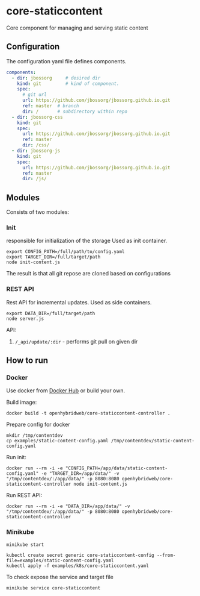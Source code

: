 # core-staticcontent
Core component for managing and serving static content

## Configuration

The configuration yaml file defines components.

```yaml
components:
  - dir: jbossorg     # desired dir
    kind: git         # kind of component.
    spec:
      # git url
      url: https://github.com/jbossorg/jbossorg.github.io.git     
      ref: master  # branch
      dir: /       # subdirectory within repo
  - dir: jbossorg-css
    kind: git
    spec:
      url: https://github.com/jbossorg/jbossorg.github.io.git
      ref: master
      dir: /css/
  - dir: jbossorg-js
    kind: git
    spec:
      url: https://github.com/jbossorg/jbossorg.github.io.git
      ref: master
      dir: /js/
```

## Modules 

Consists of two modules:

### Init

responsible for initialization of the storage
Used as init container.

```shell script
export CONFIG_PATH=/full/path/to/config.yaml
export TARGET_DIR=/full/target/path
node init-content.js 
```

The result is that all git repose are cloned based on configurations

### REST API

Rest API for incremental updates.
Used as side containers.

```shell script
export DATA_DIR=/full/target/path
node server.js
```

API:

1. `/_api/update/:dir` - performs git pull on given dir


## How to run

### Docker

Use docker from [Docker Hub](https://hub.docker.com/r/openhybridweb/core-staticcontent) or build your own.

Build image:

```shell script
docker build -t openhybridweb/core-staticcontent-controller .
```

Prepare config for docker
```shell script
mkdir /tmp/contentdev
cp examples/static-content-config.yaml /tmp/contentdev/static-content-config.yaml
```

Run init:

```shell script
docker run --rm -i -e "CONFIG_PATH=/app/data/static-content-config.yaml" -e "TARGET_DIR=/app/data/" -v "/tmp/contentdev/:/app/data/" -p 8080:8080 openhybridweb/core-staticcontent-controller node init-content.js
```

Run REST API:

```shell script
docker run --rm -i -e "DATA_DIR=/app/data/" -v "/tmp/contentdev/:/app/data/" -p 8080:8080 openhybridweb/core-staticcontent-controller
```

### Minikube

```shell script
minikube start
```

```shell script
kubectl create secret generic core-staticcontent-config --from-file=examples/static-content-config.yaml
kubectl apply -f examples/k8s/core-staticcontent.yaml
```

To check expose the service and target file

```shell script
minikube service core-staticcontent
```
